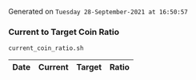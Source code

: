 Generated on `Tuesday 28-September-2021 at 16:50:57`

### Current to Target Coin Ratio
`current_coin_ratio.sh`

Date|Current|Target|Ratio
---|---|---|---

